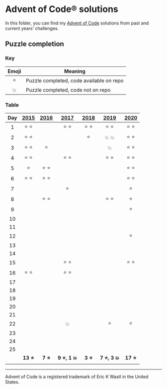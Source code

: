 # Advent of Code® solutions

In this folder, you can find my [Advent of Code](https://adventofcode.com/) solutions from past and current years' challenges.

## Puzzle completion

### Key

| Emoji  | Meaning                                  |
| :----: | ---------------------------------------- |
| :star: | Puzzle completed, code available on repo |
| :boom: | Puzzle completed, code not on repo       |

### Table

|  Day  | [2015](https://adventofcode.com/2015) | [2016](https://adventofcode.com/2016) | [2017](https://adventofcode.com/2017) | [2018](https://adventofcode.com/2018) | [2019](https://adventofcode.com/2019) | [2020](https://adventofcode.com/2020) |
| :---: | :-----------------------------------: | :-----------------------------------: | :-----------------------------------: | :-----------------------------------: | :-----------------------------------: | :-----------------------------------: |
|   1   |             :star: :star:             |                                       |             :star: :star:             |             :star: :star:             |             :star: :star:             |             :star: :star:             |
|   2   |             :star: :star:             |                                       |                                       |                :star:                 |             :boom: :boom:             |             :star: :star:             |
|   3   |             :star: :star:             |                :star:                 |                                       |                                       |                :boom:                 |             :star: :star:             |
|   4   |             :star: :star:             |                                       |             :star: :star:             |                                       |             :star: :star:             |             :star: :star:             |
|   5   |                :star:                 |             :star: :star:             |                                       |                                       |                                       |             :star: :star:             |
|   6   |             :star: :star:             |             :star: :star:             |                                       |                                       |                                       |             :star: :star:             |
|   7   |                                       |                                       |                :star:                 |                                       |                                       |                :star:                 |
|   8   |                                       |             :star: :star:             |                                       |                                       |             :star: :star:             |                :star:                 |
|   9   |                                       |                                       |                                       |                                       |                                       |                :star:                 |
|  10   |                                       |                                       |                                       |                                       |                                       |                                       |
|  11   |                                       |                                       |                                       |                                       |                                       |                                       |
|  12   |                                       |                                       |                                       |                                       |                                       |                :star:                 |
|  13   |                                       |                                       |                                       |                                       |                                       |                                       |
|  14   |                                       |                                       |                                       |                                       |                                       |                                       |
|  15   |                                       |                                       |             :star: :star:             |                                       |                                       |             :star: :star:             |
|  16   |             :star: :star:             |                                       |             :star: :star:             |                                       |                                       |                                       |
|  17   |                                       |                                       |                                       |                                       |                                       |                                       |
|  18   |                                       |                                       |                                       |                                       |                                       |                                       |
|  19   |                                       |                                       |                                       |                                       |                                       |                                       |
|  20   |                                       |                                       |                                       |                                       |                                       |                                       |
|  21   |                                       |                                       |                                       |                                       |                                       |                                       |
|  22   |                                       |                                       |                :boom:                 |                                       |                :star:                 |                :star:                 |
|  23   |                                       |                                       |                                       |                                       |                                       |                                       |
|  24   |                                       |                                       |                                       |                                       |                                       |                                       |
|  25   |                                       |                                       |                                       |                                       |                                       |                                       |
|       |             **13 :star:**             |             **7 :star:**              |        **9 :star:, 1 :boom:**         |             **3 :star:**              |        **7 :star:, 3 :boom:**         |             **17 :star:**             |

---

Advent of Code is a registered trademark of Eric K Wastl in the United States.
